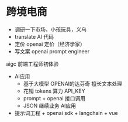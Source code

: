 # 跨境电商

- 调研一下市场，小孩玩具，义乌
- translate AI 代码
- 定价 openai 定价（经济学家）
- 写文案 openai prompt engineer  

aigc 前端工程师初体验

- AI应用
    - 基于大模型 
        OPENAI的达芬奇 擅长文本处理
    - 花销
        tokens 算力
        API_KEY
    - prompt + openai 接口调用
    - JSON 继续业务
AI应用
- 提示词工程 + openai sdk + langchain + vue
